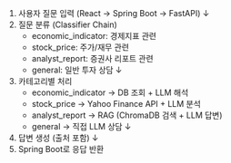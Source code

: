 1. 사용자 질문 입력 (React → Spring Boot → FastAPI)
   ↓
2. 질문 분류 (Classifier Chain)
   - economic_indicator: 경제지표 관련
   - stock_price: 주가/재무 관련
   - analyst_report: 증권사 리포트 관련
   - general: 일반 투자 상담
   ↓
3. 카테고리별 처리
   - economic_indicator → DB 조회 + LLM 해석
   - stock_price → Yahoo Finance API + LLM 분석
   - analyst_report → RAG (ChromaDB 검색 + LLM 답변)
   - general → 직접 LLM 상담
   ↓
4. 답변 생성 (출처 포함)
   ↓
5. Spring Boot로 응답 반환
